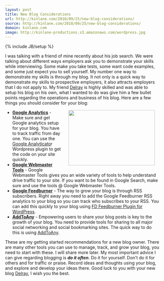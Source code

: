 ```yaml
---
layout: post
title: New Blog Considerations
url: http://kinlane.com/2010/09/25/new-blog-considerations/
source: http://kinlane.com/2010/09/25/new-blog-considerations/
domain: kinlane.com
image: http://kinlane-productions.s3.amazonaws.com/wordpress.jpg
---
```

{% include JB/setup %}<p><!DOCTYPE html PUBLIC "-//W3C//DTD XHTML 1.0 Transitional//EN"
    "http://www.w3.org/TR/xhtml1/DTD/xhtml1-transitional.dtd">
<html xmlns="http://www.w3.org/1999/xhtml">
  <head>
    <title></title>
  </head>
  <body>
    I was talking with a friend of mine recently about his job search. We were talking about different ways employers ask you to demonstrate your skills while interviewing. Some make you take tests,
    some want code examples, and some just expect you to sell yourself. My number one way to demonstrate my skills is through my blog. It not only is a quick way to demonstrate my skills to
    prospective employers, it also attracts employers that I do not apply to. My friend <a href="http://www.delraydavis.com/" target="_blank">Delray</a> is highly skilled and was able to setup his
    blog on his own, what I wanted to do was give him a few bullet points regarding the operations and business of his blog. Here are a few things you should consider for your blog:<img class=
    "alignnone" style="padding: 15px;" title="Wordpress" src="http://kinlane-productions.s3.amazonaws.com/wordpress.jpg" alt="" width="282" height="180" align="right" />
    <ul class="mainlist">
      <li>
        <strong><a href="http://www.google.com/analytics/" target="_blank">Google Analytics</a></strong> - Make sure and get Google analytics setup for your blog. You have to track traffic from day
        one. You can use the <a href="http://wordpress.org/extend/plugins/google-analyticator/" target="_blank">Google Analyticato</a>r Wordpress plugin to get the code on your site quickly.
      </li>
      <li>
        <strong><a href="https://www.google.com/webmasters/tools/home?hl=en" target="_blank">Google Webmaster Tools</a></strong> - Google Webmaster Tools gives you an wide variety of tools to help
        understand drive traffic to your site. If you want to be found in Google Search, make sure and use the tools @ Google Webmaster Tools.
      </li>
      <li>
        <strong><a href="http://feedburner.google.com" target="_blank">Google Feedburner</a></strong> - The way to grow your blog is through RSS subscribers. Right away you need to add the Google
        Feedburner RSS analytics to your blog so you can track who subscribes to your RSS. You can add this quickly to your blog using <a href="http://flagrantdisregard.com/feedburner/" target=
        "_blank">FD Feedburner Plugin for WordPress</a>.
      </li>
      <li>
        <strong><a href="http://www.addtoany.com/" target="_blank">AddToAny</a></strong> - Empowering users to share your blog posts is key to the growth of your blog. You need to provide tools for
        sharing to all major social networking and social bookmarking sites. The quick way to do this is using <a href="http://www.addtoany.com/" target="_blank">AddToAny</a>.
      </li>
    </ul>These are my getting started recommendations for a new blog owner. There are many other tools you can use to manage, track, and grow your blog, you need to start with these. I will share
    more later. My most important advice I can give regarding blogging is <em><strong>do it often</strong></em>. Do it for yourself. Don't do it for others and for traffic or praise. Record ideas and
    thoughts using your blog, and explore and develop your ideas there. Good luck to you with your new blog <a href="http://www.delraydavis.com/" target="_blank">Delray</a>, I wish you the best.
  </body>
</html></p>
